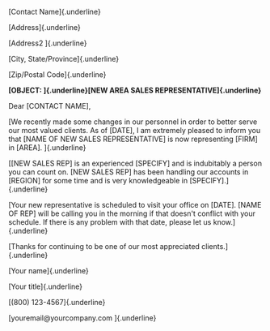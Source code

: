 [Contact Name]{.underline}

[Address]{.underline}

[Address2 ]{.underline}

[City, State/Province]{.underline}

[Zip/Postal Code]{.underline}

**[OBJECT: ]{.underline}[NEW AREA SALES REPRESENTATIVE]{.underline}**

Dear \[CONTACT NAME\],

[We recently made some changes in our personnel in order to better serve
our most valued clients. As of \[DATE\], I am extremely pleased to
inform you that \[NAME OF NEW SALES REPRESENTATIVE\] is now representing
\[FIRM\] in \[AREA\]. ]{.underline}

[\[NEW SALES REP\] is an experienced \[SPECIFY\] and is indubitably a
person you can count on. \[NEW SALES REP\] has been handling our
accounts in \[REGION\] for some time and is very knowledgeable in
\[SPECIFY\].]{.underline}

[Your new representative is scheduled to visit your office on \[DATE\].
\[NAME OF REP\] will be calling you in the morning if that doesn\'t
conflict with your schedule. If there is any problem with that date,
please let us know.]{.underline}

[Thanks for continuing to be one of our most appreciated
clients.]{.underline}

[Your name]{.underline}

[Your title]{.underline}

[(800) 123-4567]{.underline}

[youremail\@yourcompany.com ]{.underline}
